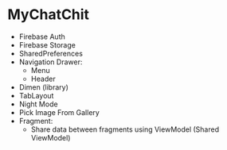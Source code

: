 # MyChatChit

+ Firebase Auth
+ Firebase Storage
+ SharedPreferences
+ Navigation Drawer:
  + Menu
  + Header 
+ Dimen (library)
+ TabLayout
+ Night Mode
+ Pick Image From Gallery
+ Fragment:
  + Share data between fragments using ViewModel (Shared ViewModel)
